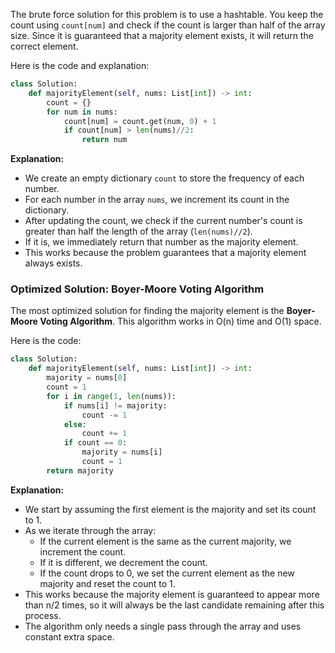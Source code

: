 The brute force solution for this problem is to use a hashtable. You keep the count using `count[num]` and check if the count is larger than half of the array size. Since it is guaranteed that a majority element exists, it will return the correct element.

Here is the code and explanation:

```python
class Solution:
    def majorityElement(self, nums: List[int]) -> int:
        count = {}
        for num in nums:
            count[num] = count.get(num, 0) + 1
            if count[num] > len(nums)//2:
                return num
```

**Explanation:**
- We create an empty dictionary `count` to store the frequency of each number.
- For each number in the array `nums`, we increment its count in the dictionary.
- After updating the count, we check if the current number's count is greater than half the length of the array (`len(nums)//2`).
- If it is, we immediately return that number as the majority element.
- This works because the problem guarantees that a majority element always exists.

### Optimized Solution: Boyer-Moore Voting Algorithm

The most optimized solution for finding the majority element is the **Boyer-Moore Voting Algorithm**. This algorithm works in O(n) time and O(1) space.

Here is the code:

```python
class Solution:
    def majorityElement(self, nums: List[int]) -> int:
        majority = nums[0]
        count = 1
        for i in range(1, len(nums)):
            if nums[i] != majority:
                count -= 1
            else:
                count += 1
            if count == 0:
                majority = nums[i]
                count = 1
        return majority
```

**Explanation:**
- We start by assuming the first element is the majority and set its count to 1.
- As we iterate through the array:
  - If the current element is the same as the current majority, we increment the count.
  - If it is different, we decrement the count.
  - If the count drops to 0, we set the current element as the new majority and reset the count to 1.
- This works because the majority element is guaranteed to appear more than n/2 times, so it will always be the last candidate remaining after this process.
- The algorithm only needs a single pass through the array and uses constant extra space.
